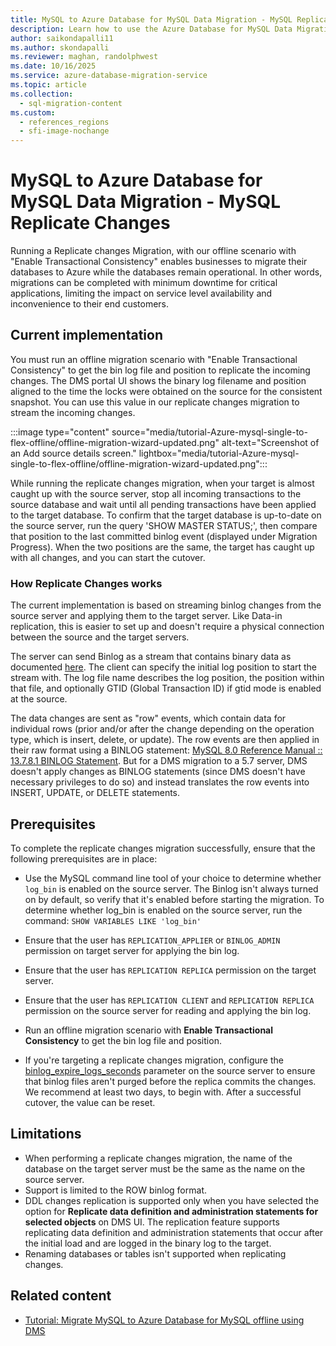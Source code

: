 ```yaml
---
title: MySQL to Azure Database for MySQL Data Migration - MySQL Replicate Changes
description: Learn how to use the Azure Database for MySQL Data Migration - MySQL Replicate Changes
author: saikondapalli11
ms.author: skondapalli
ms.reviewer: maghan, randolphwest
ms.date: 10/16/2025
ms.service: azure-database-migration-service
ms.topic: article
ms.collection:
  - sql-migration-content
ms.custom:
  - references_regions
  - sfi-image-nochange
---
```


# MySQL to Azure Database for MySQL Data Migration - MySQL Replicate Changes

Running a Replicate changes Migration, with our offline scenario with "Enable Transactional Consistency" enables businesses to migrate their databases to Azure while the databases remain operational. In other words, migrations can be completed with minimum downtime for critical applications, limiting the impact on service level availability and inconvenience to their end customers.

## Current implementation

You must run an offline migration scenario with "Enable Transactional Consistency" to get the bin log file and position to replicate the incoming changes. The DMS portal UI shows the binary log filename and position aligned to the time the locks were obtained on the source for the consistent snapshot. You can use this value in our replicate changes migration to stream the incoming changes.

:::image type="content" source="media/tutorial-Azure-mysql-single-to-flex-offline/offline-migration-wizard-updated.png" alt-text="Screenshot of an Add source details screen." lightbox="media/tutorial-Azure-mysql-single-to-flex-offline/offline-migration-wizard-updated.png":::

While running the replicate changes migration, when your target is almost caught up with the source server, stop all incoming transactions to the source database and wait until all pending transactions have been applied to the target database. To confirm that the target database is up-to-date on the source server, run the query 'SHOW MASTER STATUS;', then compare that position to the last committed binlog event (displayed under Migration Progress). When the two positions are the same, the target has caught up with all changes, and you can start the cutover.

### How Replicate Changes works

The current implementation is based on streaming binlog changes from the source server and applying them to the target server. Like Data-in replication, this is easier to set up and doesn't require a physical connection between the source and the target servers.

The server can send Binlog as a stream that contains binary data as documented [here](https://dev.mysql.com/doc/dev/mysql-server/latest/page_protocol_replication.html). The client can specify the initial log position to start the stream with. The log file name describes the log position, the position within that file, and optionally GTID (Global Transaction ID) if gtid mode is enabled at the source.

The data changes are sent as "row" events, which contain data for individual rows (prior and/or after the change depending on the operation type, which is insert, delete, or update). The row events are then applied in their raw format using a BINLOG statement: [MySQL 8.0 Reference Manual :: 13.7.8.1 BINLOG Statement](https://dev.mysql.com/doc/refman/8.0/en/binlog.html). But for a DMS migration to a 5.7 server, DMS doesn't apply changes as BINLOG statements (since DMS doesn't have necessary privileges to do so) and instead translates the row events into INSERT, UPDATE, or DELETE statements.

## Prerequisites

To complete the replicate changes migration successfully, ensure that the following prerequisites are in place:

- Use the MySQL command line tool of your choice to determine whether `log_bin` is enabled on the source server. The Binlog isn't always turned on by default, so verify that it's enabled before starting the migration. To determine whether log_bin is enabled on the source server, run the command: `SHOW VARIABLES LIKE 'log_bin'`

- Ensure that the user has `REPLICATION_APPLIER` or `BINLOG_ADMIN` permission on target server for applying the bin log.

- Ensure that the user has `REPLICATION REPLICA` permission on the target server.

- Ensure that the user has `REPLICATION CLIENT` and `REPLICATION REPLICA` permission on the source server for reading and applying the bin log.

- Run an offline migration scenario with **Enable Transactional Consistency** to get the bin log file and position.

- If you're targeting a replicate changes migration, configure the [binlog_expire_logs_seconds](/azure/mysql/flexible-server/concepts-server-parameters#binlog_expire_logs_seconds) parameter on the source server to ensure that binlog files aren't purged before the replica commits the changes. We recommend at least two days, to begin with. After a successful cutover, the value can be reset.

## Limitations

- When performing a replicate changes migration, the name of the database on the target server must be the same as the name on the source server.
- Support is limited to the ROW binlog format.
- DDL changes replication is supported only when you have selected the option for **Replicate data definition and administration statements for selected objects** on DMS UI. The replication feature supports replicating data definition and administration statements that occur after the initial load and are logged in the binary log to the target.
- Renaming databases or tables isn't supported when replicating changes.

## Related content

- [Tutorial: Migrate MySQL to Azure Database for MySQL offline using DMS](tutorial-mysql-azure-mysql-offline-portal.md)
